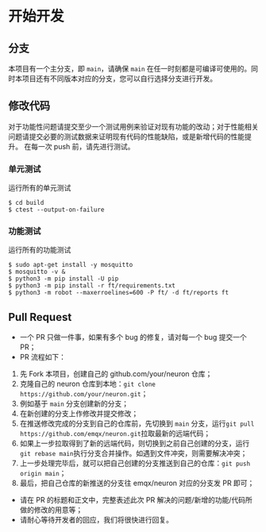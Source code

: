 # 开始开发

## 分支

本项目有一个主分支，即 ```main```，请确保 ```main``` 在任一时刻都是可编译可使用的。同时本项目还有不同版本对应的分支，您可以自行选择分支进行开发。

## 修改代码

对于功能性问题请提交至少一个测试用例来验证对现有功能的改动；对于性能相关问题请提交必要的测试数据来证明现有代码的性能缺陷，或是新增代码的性能提升。
在每一次 push 前，请先进行测试。

### 单元测试

运行所有的单元测试

```shell
$ cd build
$ ctest --output-on-failure
```

### 功能测试

运行所有的功能测试

```shell
$ sudo apt-get install -y mosquitto
$ mosquitto -v &
$ python3 -m pip install -U pip
$ python3 -m pip install -r ft/requirements.txt
$ python3 -m robot --maxerroelines=600 -P ft/ -d ft/reports ft
```

## Pull Request

* 一个 PR 只做一件事，如果有多个 bug 的修复，请对每一个 bug 提交一个 PR；
* PR 流程如下：
 1. 先 Fork 本项目，创建自己的 github.com/your/neuron 仓库；
 2. 克隆自己的 neuron 仓库到本地：```git clone https://github.com/your/neuron.git```；
 3. 例如基于 ```main``` 分支创建新的分支；
 4. 在新创建的分支上作修改并提交修改；
 5. 在推送修改完成的分支到自己的仓库前，先切换到 ```main``` 分支，运行```git pull https://github.com/emqx/neuron.git```拉取最新的远端代码；
 6. 如果上一步拉取得到了新的远端代码，则切换到之前自己创建的分支，运行```git rebase main```执行分支合并操作。如遇到文件冲突，则需要解决冲突；
 7. 上一步处理完毕后，就可以把自己创建的分支推送到自己的仓库：```git push origin main```；
 8. 最后，把自己仓库的新推送的分支往 emqx/neuron 对应的分支发 PR 即可；
* 请在 PR 的标题和正文中，完整表述此次 PR 解决的问题/新增的功能/代码所做的修改的用意等；
* 请耐心等待开发者的回应，我们将很快进行回复。